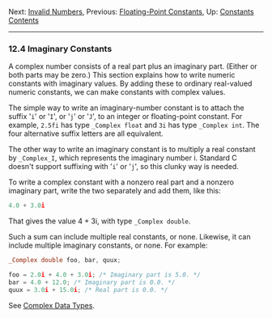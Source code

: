 Next: [Invalid Numbers](Invalid-Numbers.md), Previous: [Floating-Point
Constants](Floating-Constants.md), Up: [Constants](Constants.md)  
[Contents](index.md#SEC_Contents "Table of contents")  

------------------------------------------------------------------------


### 12.4 Imaginary Constants 


A complex number consists of a real part plus an imaginary part. (Either
or both parts may be zero.) This section explains how to write numeric
constants with imaginary values. By adding these to ordinary real-valued
numeric constants, we can make constants with complex values.

The simple way to write an imaginary-number constant is to attach the
suffix '`i`' or '`I`', or '`j`' or
'`J`', to an integer or floating-point constant. For example,
`2.5fi` has type `_Complex float` and `3i` has type `_Complex int`. The
four alternative suffix letters are all equivalent.


The other way to write an imaginary constant is to multiply a real
constant by `_Complex_I`, which represents the imaginary number i.
Standard C doesn't support suffixing with '`i`' or
'`j`', so this clunky way is needed.

To write a complex constant with a nonzero real part and a nonzero
imaginary part, write the two separately and add them, like this:

``` C
4.0 + 3.0i
```

That gives the value 4 + 3i, with type `_Complex double`.

Such a sum can include multiple real constants, or none. Likewise, it
can include multiple imaginary constants, or none. For example:

``` C
_Complex double foo, bar, quux;

foo = 2.0i + 4.0 + 3.0i; /* Imaginary part is 5.0. */
bar = 4.0 + 12.0; /* Imaginary part is 0.0. */
quux = 3.0i + 15.0i; /* Real part is 0.0. */
```

See [Complex Data Types](Complex-Data-Types.md).
